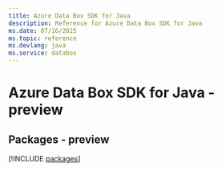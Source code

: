 ```yaml
---
title: Azure Data Box SDK for Java
description: Reference for Azure Data Box SDK for Java
ms.date: 07/16/2025
ms.topic: reference
ms.devlang: java
ms.service: databox
---
```

# Azure Data Box SDK for Java - preview
## Packages - preview
[!INCLUDE [packages](data-box-index.md)]